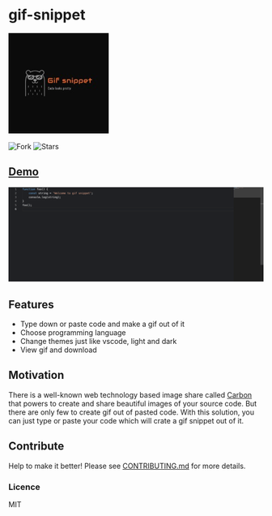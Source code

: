 # gif-snippet

![gif-snippet logo](public/logo.png)

![Fork](https://img.shields.io/github/forks/subhendukundu/gif-code-snippet.svg?label=Fork) ![Stars](https://img.shields.io/github/stars/subhendukundu/gif-code-snippet.svg?style=social)

## [Demo](https://gif-code-snippet.herokuapp.com/)

![demo gif](static/demo.gif)

## Features

- Type down or paste code and make a gif out of it
- Choose programming language 
- Change themes just like vscode, light and dark
- View gif and download

## Motivation

There is a well-known web technology based image share called [Carbon](https://dawnlabs.io/carbon)  that powers to create and share beautiful images of your source code. But there are only few to create gif out of pasted code.
With this solution, you can just type or paste your code which will crate a gif snippet out of it.

## Contribute

Help to make it better! Please see [CONTRIBUTING.md](https://github.com/subhendukundu/gif-code-snippet/blob/master/CONTRIBUTING.md) for more details.

### Licence

MIT
